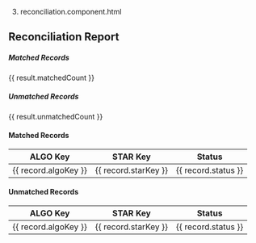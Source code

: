3. reconciliation.component.html

<div class="container mt-4" *ngIf="result">
  <h2>Reconciliation Report</h2>

  <div class="row mb-4">
    <div class="col-md-6">
      <div class="card bg-success text-white">
        <div class="card-body">
          <h5 class="card-title">Matched Records</h5>
          <p class="card-text">{{ result.matchedCount }}</p>
        </div>
      </div>
    </div>
    <div class="col-md-6">
      <div class="card bg-danger text-white">
        <div class="card-body">
          <h5 class="card-title">Unmatched Records</h5>
          <p class="card-text">{{ result.unmatchedCount }}</p>
        </div>
      </div>
    </div>
  </div>

  <h4>Matched Records</h4>
  <table class="table table-bordered">
    <thead>
      <tr>
        <th>ALGO Key</th>
        <th>STAR Key</th>
        <th>Status</th>
      </tr>
    </thead>
    <tbody>
      <tr *ngFor="let record of result.matched">
        <td>{{ record.algoKey }}</td>
        <td>{{ record.starKey }}</td>
        <td>{{ record.status }}</td>
      </tr>
    </tbody>
  </table>

  <h4>Unmatched Records</h4>
  <table class="table table-bordered">
    <thead>
      <tr>
        <th>ALGO Key</th>
        <th>STAR Key</th>
        <th>Status</th>
      </tr>
    </thead>
    <tbody>
      <tr *ngFor="let record of result.unmatched">
        <td>{{ record.algoKey }}</td>
        <td>{{ record.starKey }}</td>
        <td>{{ record.status }}</td>
      </tr>
    </tbody>
  </table>
</div



